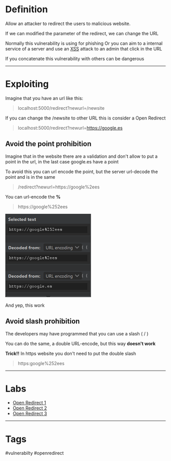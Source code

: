 
# Definition

Allow an attacker to redirect the users to malicious website.

If we can modified the parameter of the redirect, we can change the URL 

Normally this vulnerability is using for phishing
Or you can aim to a internal service of a server and use an [XSS](../XSS/XSS.md) attack to an admin that click in the URL

If you concatenate this vulnerability with others can be dangerous

---

# Exploiting

Imagine that you have an url like this:

> localhost:5000/redirect?newurl=/newsite


If you can change the /newsite to other URL this is consider a Open Redirect

> localhost:5000/redirect?newurl=https://google.es

## Avoid the point prohibition

Imagine that in the website there are a validation and don't allow to put a point in the url, in the last case google.es have a point

To avoid this you can url encode the point, but the server url-decode the point and is in the same

> /redirect?newurl=https://google%2ees

You can url-encode the **%**

> https://google%252ees

![](../../Images/Pasted%20image%2020230824181057.png)

And yep, this work

## Avoid slash prohibition

The developers may have programmed that you can use a slash ( / ) 

You can do the same, a double URL-encode, but this way **doesn't work**

**Trick!!** In https website you don't need to put the double slash

> https:google%252ees

---

# Labs

- [Open Redirect 1](https://github.com/blabla1337/skf-labs/tree/master/nodeJs/Url-redirection)
- [Open Redirect 2]([https://github.com/blabla1337/skf-labs/tree/master/nodeJs/Url-redirection-harder](https://github.com/blabla1337/skf-labs/tree/master/nodeJs/Url-redirection-harder))
- [Open Redirect 3]([https://github.com/blabla1337/skf-labs/tree/master/nodeJs/Url-redirection-harder2](https://github.com/blabla1337/skf-labs/tree/master/nodeJs/Url-redirection-harder2))



---

# Tags

#vulnerabilty #openredirect